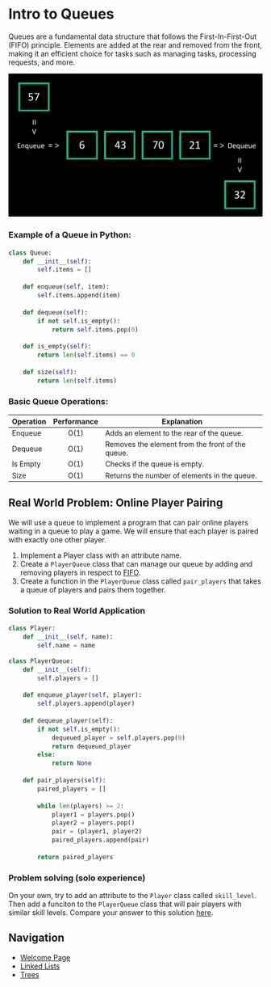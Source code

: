 # Intro to Queues
Queues are a fundamental data structure that follows the First-In-First-Out (FIFO) principle. Elements are added at the rear and removed from the front, making it an efficient choice for tasks such as managing tasks, processing requests, and more.

![queues_img](images/queues.png)

### Example of a Queue in Python:
```python
class Queue:
    def __init__(self):
        self.items = []

    def enqueue(self, item):
        self.items.append(item)

    def dequeue(self):
        if not self.is_empty():
            return self.items.pop(0)

    def is_empty(self):
        return len(self.items) == 0

    def size(self):
        return len(self.items)
```
### Basic Queue Operations:

| Operation       | Performance | Explanation |
| --------------- |:-----------:| ----------- | 
| Enqueue         | O(1)        | Adds an element to the rear of the queue.
| Dequeue         | O(1)        | Removes the element from the front of the queue.
| Is Empty        | O(1)        | Checks if the queue is empty.
| Size            | O(1)        | Returns the number of elements in the queue.

## Real World Problem: Online Player Pairing 
We will use a queue to implement a program that can pair online players waiting in a queue to play a game. We will ensure that each player is paired with exactly one other player.

1. Implement a Player class with an attribute name.
2. Create a `PlayerQueue` class that can manage our queue by adding and removing players in respect to [FIFO](#intro-to-queues).
3. Create a function in the `PlayerQueue` class called `pair_players` that takes a queue of players and pairs them together.

### Solution to Real World Application

```py
class Player:
    def __init__(self, name):
        self.name = name
```
```py
class PlayerQueue:
    def __init__(self):
        self.players = []

    def enqueue_player(self, player):
        self.players.append(player)

    def dequeue_player(self):
        if not self.is_empty():
            dequeued_player = self.players.pop(0)
            return dequeued_player
        else:
            return None
        
    def pair_players(self):
        paired_players = []

        while len(players) >= 2:
            player1 = players.pop()
            player2 = players.pop()
            pair = (player1, player2)
            paired_players.append(pair)

        return paired_players
```

### Problem solving (solo experience)

On your own, try to add an attribute to the `Player` class called `skill_level`. Then add a funciton to the `PlayerQueue` class that will pair players with similar skill levels. Compare your answer to this solution [here](queues_solution.md).

## Navigation
- [Welcome Page](welcome.md)
- [Linked Lists](linked_lists.md)
- [Trees](trees.md)
